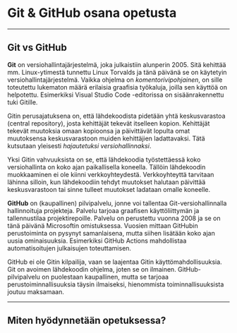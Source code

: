 # Git & GitHub osana opetusta

---

## Git vs GitHub

**Git** on versiohallintajärjestelmä, joka julkaistiin alunperin 2005. Sitä kehittää mm. Linux-ytimestä tunnettu Linux Torvalds ja tänä päivänä se on käytetyin versiohallintajärjestelmä. Vaikka ohjelma on *komentorivipohjainen*, on sille toteutettu lukematon määrä erilaisia graafisia työkaluja, joilla sen käyttöä on helpotettu. Esimerkiksi Visual Studio Code -editorissa on sisäänrakennettu tuki Gitille.

Gitin perusajatuksena on, että lähdekoodista pidetään yhtä keskusvarastoa (central repository), josta kehittäjät tekevät itselleen kopion. Kehittäjät tekevät muutoksia omaan kopioonsa ja päivittävät lopulta omat muutoksensa keskusvarastoon muiden kehittäjien ladattavaksi. Tätä kutsutaan yleisesti *hajautetuksi versiohallinnaksi*.

Yksi Gitin vahvuuksista on se, että lähdekoodia työstettäessä koko versiohallinta on koko ajan paikallisella koneella. Tällöin lähdekoodin muokkaaminen ei ole kiinni verkkoyhteydestä. Verkkoyhteyttä tarvitaan lähinna silloin, kun lähdekoodiin tehdyt muutokset halutaan päivittää keskusvarastoon tai sinne tulleet muutokset ladataan omalle koneelle.

**GitHub** on (kaupallinen) pilvipalvelu, jonne voi tallentaa Git-versiohallinnalla hallinnoituja projekteja. Palvelu tarjoaa graafisen käyttöliittymän ja tallennustilaa projektirepoille. Palvelu on perustettu vuonna 2008 ja se on tänä päivänä Microsoftin omistuksessa. Vuosien mittaan GitHubin perustoiminta on pysynyt samanlaisena, mutta siihen lisätään koko ajan uusia ominaisuuksia. Esimerkiksi GitHub Actions mahdollistaa automatisoitujen julkaisujen toteuttamisen.

GitHub ei ole Gitin kilpailija, vaan se laajentaa Gitin käyttömahdollisuuksia. Git on avoimen lähdekoodin ohjelma, joten se on ilmainen. GitHub-pilvipalvelu on puolestaan kaupallinen, mutta se tarjoaa perustoiminnallisuuksia täysin ilmaiseksi, hienommista toiminnallisuuksista joutuu maksamaan.  

---

## Miten hyödynnetään opetuksessa?
